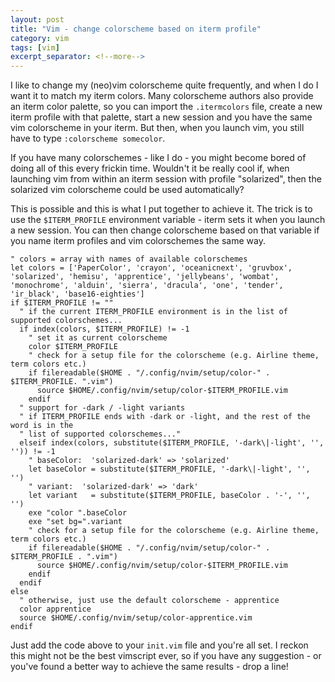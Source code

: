 ```yaml
---
layout: post
title: "Vim - change colorscheme based on iterm profile"
category: vim
tags: [vim]
excerpt_separator: <!--more-->
---
```


I like to change my (neo)vim colorscheme quite frequently, and when I do I want
it to match my iterm colors. Many colorscheme authors also provide an iterm
color palette, so you can import the `.itermcolors` file, create a new iterm
profile with that palette, start a new session and you have the same vim
colorscheme in your iterm. But then, when you launch vim, you still have to 
type `:colorscheme somecolor`.

If you have many colorschemes - like I do - you might become bored of doing all of 
this every frickin time. Wouldn't it be really cool if, when launching
vim from within an iterm session with profile "solarized", then the solarized
vim colorscheme could be used automatically?

<!--more-->

This is possible and this is what I put together to achieve it. The trick is to
use the `$ITERM_PROFILE` environment variable - iterm sets it when you launch a
new session. You can then change colorscheme based on that variable if you name
iterm profiles and vim colorschemes the same way.

```vim
" colors = array with names of available colorschemes
let colors = ['PaperColor', 'crayon', 'oceanicnext', 'gruvbox', 'solarized', 'hemisu', 'apprentice', 'jellybeans', 'wombat', 'monochrome', 'alduin', 'sierra', 'dracula', 'one', 'tender', 'ir_black', 'base16-eighties']
if $ITERM_PROFILE != ""
  " if the current ITERM_PROFILE environment is in the list of supported colorschemes...
  if index(colors, $ITERM_PROFILE) != -1
    " set it as current colorscheme
    color $ITERM_PROFILE
    " check for a setup file for the colorscheme (e.g. Airline theme, term colors etc.)
    if filereadable($HOME . "/.config/nvim/setup/color-" . $ITERM_PROFILE. ".vim")
      source $HOME/.config/nvim/setup/color-$ITERM_PROFILE.vim
    endif
  " support for -dark / -light variants
  " if ITERM_PROFILE ends with -dark or -light, and the rest of the word is in the
  " list of supported colorschemes..."
  elseif index(colors, substitute($ITERM_PROFILE, '-dark\|-light', '', '')) != -1
    " baseColor:  'solarized-dark' => 'solarized'
    let baseColor = substitute($ITERM_PROFILE, '-dark\|-light', '', '')
    " variant:  'solarized-dark' => 'dark'
    let variant   = substitute($ITERM_PROFILE, baseColor . '-', '', '')
    exe "color ".baseColor
    exe "set bg=".variant
    " check for a setup file for the colorscheme (e.g. Airline theme, term colors etc.)
    if filereadable($HOME . "/.config/nvim/setup/color-" . $ITERM_PROFILE . ".vim")
      source $HOME/.config/nvim/setup/color-$ITERM_PROFILE.vim
    endif
  endif
else
  " otherwise, just use the default colorscheme - apprentice
  color apprentice
  source $HOME/.config/nvim/setup/color-apprentice.vim
endif
```

Just add the code above to your `init.vim` file and you're all set.
I reckon this might not be the best vimscript ever, so if you have any
suggestion - or you've found a better way to achieve the same results -
drop a line!
